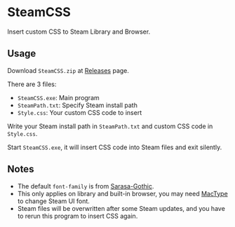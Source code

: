 # SteamCSS
Insert custom CSS to Steam Library and Browser.

## Usage
Download `SteamCSS.zip` at [Releases](https://github.com/the1812/SteamCSS/releases) page.

There are 3 files:
- `SteamCSS.exe`: Main program
- `SteamPath.txt`: Specify Steam install path
- `Style.css`: Your custom CSS code to insert

Write your Steam install path in `SteamPath.txt` and custom CSS code in `Style.css`.

Start `SteamCSS.exe`, it will insert CSS code into Steam files and exit silently.

## Notes
- The default `font-family` is from [Sarasa-Gothic](https://github.com/be5invis/Sarasa-Gothic).
- This only applies on library and built-in browser, you may need [MacType](https://github.com/snowie2000/mactype) to change Steam UI font.
- Steam files will be overwritten after some Steam updates, and you have to rerun this program to insert CSS again.
